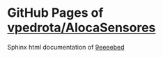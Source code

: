 GitHub Pages of [vpedrota/AlocaSensores](https://github.com/vpedrota/AlocaSensores.git)
===
Sphinx html documentation of [9eeeebed](https://github.com/vpedrota/AlocaSensores/tree/9eeeebed55fce5d3e4c1106b4a8295a6128a5b86)
